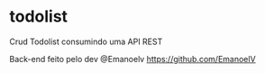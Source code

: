 # todolist
Crud Todolist consumindo uma API REST

Back-end feito pelo dev @Emanoelv https://github.com/EmanoelV
